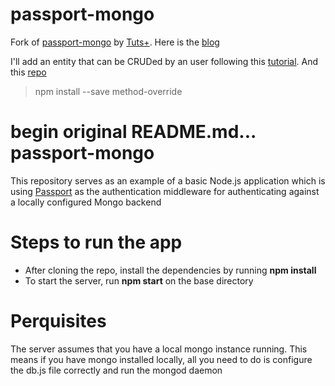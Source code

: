 passport-mongo
==============
Fork of [passport-mongo](https://github.com/tutsplus/passport-mongo) by [Tuts+](https://github.com/tutsplus). Here is the [blog](https://www.airpair.com/javascript/complete-expressjs-nodejs-mongodb-crud-skeleton)

I'll add an entity that can be CRUDed by an user following this [tutorial](https://www.airpair.com/javascript/complete-expressjs-nodejs-mongodb-crud-skeleton). And this [repo](https://github.com/kacole2/express-node-mongo-skeleton)

> npm install --save method-override


begin original README.md...
passport-mongo
==============
This repository serves as an example of a basic Node.js application which is using [Passport](http://passportjs.org/) as the authentication middleware for authenticating against a locally configured Mongo backend

Steps to run the app
=====================
* After cloning the repo, install the dependencies by running **npm install**
* To start the server, run **npm start** on the base directory

Perquisites
============
The server assumes that you have a local mongo instance running. This means if you have mongo installed locally, all you need to do is configure the db.js file correctly and run the mongod daemon
